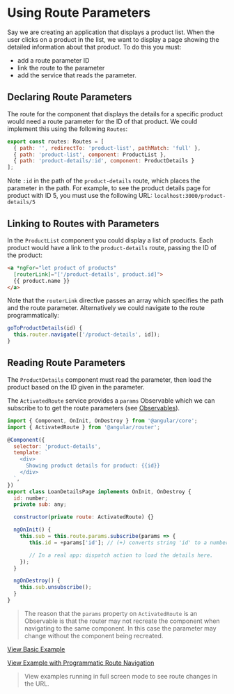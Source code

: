 # Using Route Parameters #

Say we are creating an application that displays a product list. When the user clicks on a product in the list, we want to display a page showing the detailed information about that product. To do this you must:

* add a route parameter ID
* link the route to the parameter
* add the service that reads the parameter.

## Declaring Route Parameters ##

The route for the component that displays the details for a specific product would need a route parameter for the ID of that product. We could implement this using the following `Routes`:

```javascript
export const routes: Routes = [
  { path: '', redirectTo: 'product-list', pathMatch: 'full' },
  { path: 'product-list', component: ProductList },
  { path: 'product-details/:id', component: ProductDetails }
];
```

Note `:id` in the path of the `product-details` route, which places the parameter in the path. For example, to see the product details page for product with ID 5, you must use the following URL:
`localhost:3000/product-details/5`

## Linking to Routes with Parameters ##

In the `ProductList` component you could display a list of products. Each product would have a link to the `product-details` route, passing the ID of the product:

```html
<a *ngFor="let product of products"
  [routerLink]="['/product-details', product.id]">
  {{ product.name }}
</a>
```

Note that the `routerLink` directive passes an array which specifies the path and the route parameter. Alternatively we could navigate to the route programmatically:

```javascript
goToProductDetails(id) {
  this.router.navigate(['/product-details', id]);
}
```

## Reading Route Parameters ##

The `ProductDetails` component must read the parameter, then load the product based on the ID given in the parameter.

The `ActivatedRoute` service provides a `params` Observable which we can subscribe to to get the route parameters (see [Observables](/handout/observables/README.md)).

```javascript
import { Component, OnInit, OnDestroy } from '@angular/core';
import { ActivatedRoute } from '@angular/router';

@Component({
  selector: 'product-details',
  template: `
    <div>
      Showing product details for product: {{id}}
    </div>
  `,
})
export class LoanDetailsPage implements OnInit, OnDestroy {
  id: number;
  private sub: any;

  constructor(private route: ActivatedRoute) {}

  ngOnInit() {
    this.sub = this.route.params.subscribe(params => {
       this.id = +params['id']; // (+) converts string 'id' to a number

       // In a real app: dispatch action to load the details here.
    });
  }

  ngOnDestroy() {
    this.sub.unsubscribe();
  }
}
```

> The reason that the `params` property on `ActivatedRoute` is an Observable is that the router may not recreate the component when navigating to the same component. In this case the parameter may change without the component being recreated.


[View Basic Example](https://plnkr.co/edit/YNMw1oaAeLSxIjCZZf2W?p=preview)

[View Example with Programmatic Route Navigation](https://plnkr.co/edit/Ea6lSIx8XD4yj9JuX4V7?p=preview)

> View examples running in full screen mode to see route changes in the URL.
